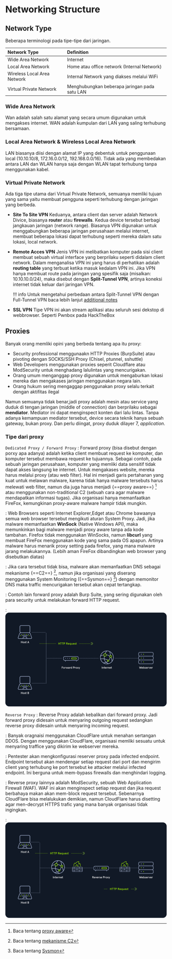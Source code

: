 # Networking Structure

## Network Type
Beberapa terminologi pada tipe-tipe dari jaringan.


| Network Type | Definition |
| :----- | :--------- |
| Wide Area Network | Internet |
| Local Area Network | Home atau office network (Internal Network) |
| Wireless Local Area Network | Internal Network yang diakses melalui WiFi|
| Virtual Private Network | Menghubungkan beberapa jaringan pada satu LAN |

### Wide Area Network
Wan adalah salah satu alamat yang secara umum digunakan untuk mengakses internet. WAN adalah kumpulan dari LAN yang saling terhubung bersamaan.

### Local Area Network & Wireless Local Area Network
LAN biasanya diisi dengan alamat IP yang debentuk untuk penggunaan local (10.10.10/8, 172.16.0.0/12, 192.168.0.0/16). Tidak ada yang membedakan antara LAN dan WLAN hanya saja dengan WLAN tapat terhubung tanpa menggunakan kabel.

### Virtual Private Network
Ada tiga tipe utama dari Virtual Private Network, semuanya memliki tujuan yang sama yaitu membuat pengguna seperti terhubung dengan jaringan yang berbeda.

*   **Site To Site VPN**
    Keduanya, antara client dan server adalah Network Divice, biasanya **router** atau **firewalls**. Kedua device tersebut berbagi jangkauan jaringan (network range). Biasanya VPN digunakan untuk menggabungkan beberapa jaringan perusahaan melalui internet, membuat beberapa lokasi dapat terhubung seperti mereka dalam satu lokasi, local network.

*   **Remote Acces VPN**
    Jenis VPN ini melibatkan komputer pada sisi client membuat sebuah virtual interface yang berprilaku seperti didalam client network. Dalam menganalisa VPN ini yang harus di perhatikan adalah **routing table** yang terbuat ketika masuk kedalam VPN ini. Jika VPN hanya membuat route pada jaringan yang spesifik saja (misalkan: 10.10.10.0/24), maka disebut dengan **Split-Tunnel VPN**, artinya koneksi internet tidak keluar dari jaringan VPN.

    !!! info
        Untuk mengetahui perbedaan  antara Split-Tunnel VPN dengan Full-Tunnel VPN baca lebih lanjut [additional notes](99.%20Additional%20notes.md#apa-itu-vpn-split-tunneling)

*   **SSL VPN**
    Tipe VPN ini akan stream aplikasi atau seluruh sesi dekstop di webbrowser. Seperti Pwnbox pada HackTheBox


## Proxies
Banyak orang memliki opini yang berbeda tentang apa itu proxy:

*   Security professional menggunaakn HTTP Proxies (BurpSuite) atau pivoting dengan SOCKS/SSH Proxy (Chisel, ptunnel, sshuttle) 
*   Web Developers menggunakan proxies seperit Cloudflare atau ModSecurity untuk menghadang lalulintas yang mencurigakan.
*   Orang umum menganggap proxy digunakan untuk mengaburkan lokasi mereka dan mengakases jaringan menggunakan negara lain.
*   Orang hukum sering mengaggap penggunakan proxy selalu terkait dengan aktifitas ilegal


Namun semuanya tidak benar,jadi proxy adalah mesin atau service yang duduk di tengan jaringan (middle of connection) dan berprilaku sebagai **mendiator**.  Mediator ini dapat menginspect konten dari lalu lintas. Tanpa adanya kemampuan mediator tersebut, device secara teknik hanya sebuah gateway, bukan proxy. Dan perlu diingat, proxy duduk dilayer 7, _application_.


### Tipe dari proxy
`Dedicated Proxy / Forward Proxy`
:   Forward proxy (bisa disebut dengan porxy apa adanya) adalah ketika client membuat request ke komputer, dan komputer tersebut membawa request ke tujuannya. Sebagai contoh, pada sebuah jaringan perusahaan, komputer yang memliki data sensitif tidak dapat akses langsung ke internet. Untuk mengakases website, mereka harus melalui proxy (atau web filter). Hal ini menjadi garis pertahanan yang kuat untuk melawan malware, karena tidak hanya malware tersebuts harus melewati web filter, namun dia juga harus menjadi {==proxy aware==} [^2] atau menggunakan non-traditional C2 (sebuah cara agar malware mendapatkan informasi tugas). Jika organisasi hanya memanfaatkan FireFox, kemungkinan proxy-aware malware hampir tidak mungkin.

:   Web Browsers seperti Internet Explorer,Edget atau Chrome bawaanya semua web browser tersebut mengikuti aturan System Proxy. Jadi, jika malware memanfaatkan **WinSock** (Native Windows API), maka memunkinkan bagi malware menjadi proxy aware tanpa ada kode tambahan. Firefox tidak menggunakan WinSocks, namun **libcurl** yang membuat FireFox menggunakan kode yang sama pada OS apapun. Artinya malware harus menarik proxy setting pada firefox, yang mana malware jarang melakukannya. (Lebih aman FireFox dibandingkan web browser yang disebutkan diatas)

:   Jika cara tersebut tidak bisa, malware akan memanfaatkan DNS sebagai mekanisme {==C2==} [^3], namun jika organisasi yang diserang menggunakan System Monitoring ({==Sysmon==} [^4]) dengan memonitor DNS maka traffic mencurigakan tersebut akan cepat tertangkap.

:   Contoh lain forward proxy adalah Burp Suite, yang sering digunakan oleh para security untuk melakukan forward HTTP request.

:   ![forward proxy](aset/1.1.forward_proxy.png)

`Reverse Proxy`
:   Reverse Proxy adalah kebalikan dari forward proxy. Jadi forward proxy didesain untuk menyaring outgoing request sedangkan reverse proxy didesain untuk menyaring incoming request.

:   Banyak oragnaisi menggunakan CloudFlare untuk menahan sertangan DDOS. Dengan menggunakan CloudFlare, organisasi memliki sesuatu untuk menyaring traffice yang dikirim ke webserver mereka.

:   Pentester akan mengkonfigurasi reserver proxy pada infected endpoint. Endpoint tersebut akan mendengar setiap request dari port dan mengirim client yang terhubung ke port tersebut ke attacker melalui infected endpoint. Ini berguna untuk mem-bypass firewalls dan menghindari logging.

:   Reverse proxy lainnya adalah ModSecurity, sebuah Web Application Firewall (WAF). WAF ini akan menginspect setiap request dan jika request berbahaya makan akan mem-block request tersebut. Sebenarnya CloudFlare bisa melalukukan demikian, namun CloudFlare harus disetting agar men-decrypt HTTPS trafic yang mana banyak organisasi tidak ingingkan.

:   ![reverse proxy](aset/1.2.reverse_proxy.png)












[^1]:   Baca tentang [VPN split tunneling](99.%20Additional%20notes.md#apa-itu-vpn-split-tunneling)
[^2]:   Baca tentang [proxy aware](99.%20Additional%20notes.md#proxy-aware)
[^3]:   Baca tentang [mekanisme C2](99.%20Additional%20notes.md#command-and-control)
[^4]:   Baca tentang [Sysmon](99.%20Additional%20notes.md#sysmon)

